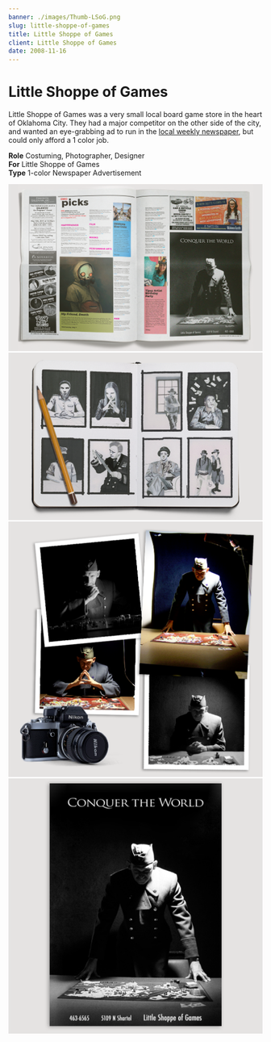 ```yaml
---
banner: ./images/Thumb-LSoG.png
slug: little-shoppe-of-games
title: Little Shoppe of Games
client: Little Shoppe of Games
date: 2008-11-16
---
```


# Little Shoppe of Games

Little Shoppe of Games was a very small local board game store in the heart of Oklahoma City. They had a major competitor on the other side of the city, and wanted an eye-grabbing ad to run in the [local weekly newspaper](http://okgazette.com/), but could only afford a 1 color job.

**Role** Costuming, Photographer, Designer  
**For** Little Shoppe of Games  
**Type** 1-color Newspaper Advertisement

![](./images/Pieces-LSoG-01.png "OK Gazette ad placement")  
![](./images/Pieces-LSoG-02_Draw.png "Concept and development sketches")  
![](./images/Pieces-LSoG-03_Big.png "DSLR photography with model & self-sourced costuming")  
![](./images/Pieces-LSoG-04_Big.png "Final Ad")
